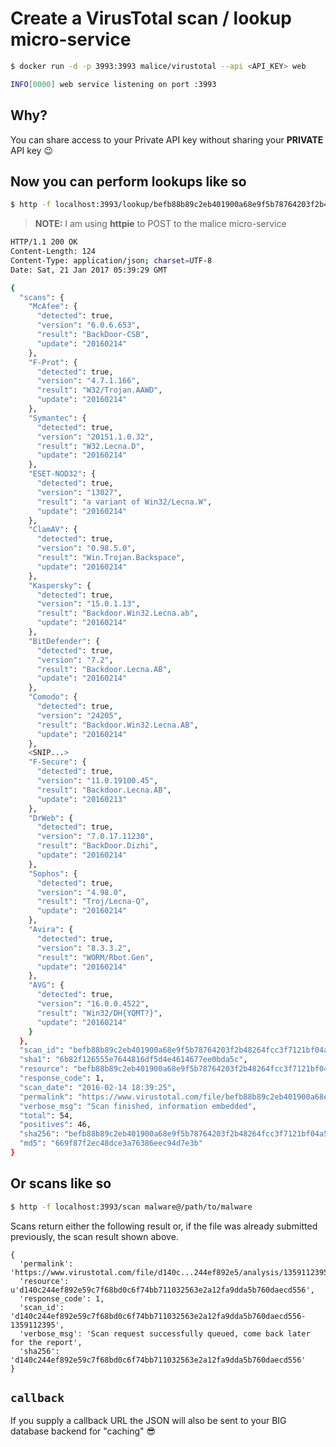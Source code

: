 # Create a VirusTotal scan / lookup micro-service

```bash
$ docker run -d -p 3993:3993 malice/virustotal --api <API_KEY> web

INFO[0000] web service listening on port :3993
```

## Why?

You can share access to your Private API key without sharing your **PRIVATE** API key :wink:

## Now you can perform lookups like so

```bash
$ http -f localhost:3993/lookup/befb88b89c2eb401900a68e9f5b78764203f2b48264fcc3f7121bf04a57fd408
```

> **NOTE:** I am using **httpie** to POST to the malice micro-service

```bash
HTTP/1.1 200 OK
Content-Length: 124
Content-Type: application/json; charset=UTF-8
Date: Sat, 21 Jan 2017 05:39:29 GMT

{
  "scans": {
    "McAfee": {
      "detected": true,
      "version": "6.0.6.653",
      "result": "BackDoor-CSB",
      "update": "20160214"
    },
    "F-Prot": {
      "detected": true,
      "version": "4.7.1.166",
      "result": "W32/Trojan.AAWD",
      "update": "20160214"
    },
    "Symantec": {
      "detected": true,
      "version": "20151.1.0.32",
      "result": "W32.Lecna.D",
      "update": "20160214"
    },
    "ESET-NOD32": {
      "detected": true,
      "version": "13027",
      "result": "a variant of Win32/Lecna.W",
      "update": "20160214"
    },
    "ClamAV": {
      "detected": true,
      "version": "0.98.5.0",
      "result": "Win.Trojan.Backspace",
      "update": "20160214"
    },
    "Kaspersky": {
      "detected": true,
      "version": "15.0.1.13",
      "result": "Backdoor.Win32.Lecna.ab",
      "update": "20160214"
    },
    "BitDefender": {
      "detected": true,
      "version": "7.2",
      "result": "Backdoor.Lecna.AB",
      "update": "20160214"
    },
    "Comodo": {
      "detected": true,
      "version": "24205",
      "result": "Backdoor.Win32.Lecna.AB",
      "update": "20160214"
    },
    <SNIP...>
    "F-Secure": {
      "detected": true,
      "version": "11.0.19100.45",
      "result": "Backdoor.Lecna.AB",
      "update": "20160213"
    },
    "DrWeb": {
      "detected": true,
      "version": "7.0.17.11230",
      "result": "BackDoor.Dizhi",
      "update": "20160214"
    },
    "Sophos": {
      "detected": true,
      "version": "4.98.0",
      "result": "Troj/Lecna-Q",
      "update": "20160214"
    },
    "Avira": {
      "detected": true,
      "version": "8.3.3.2",
      "result": "WORM/Rbot.Gen",
      "update": "20160214"
    },
    "AVG": {
      "detected": true,
      "version": "16.0.0.4522",
      "result": "Win32/DH{YQMT?}",
      "update": "20160214"
    }
  },
  "scan_id": "befb88b89c2eb401900a68e9f5b78764203f2b48264fcc3f7121bf04a57fd408-1455475165",
  "sha1": "6b82f126555e7644816df5d4e4614677ee0bda5c",
  "resource": "befb88b89c2eb401900a68e9f5b78764203f2b48264fcc3f7121bf04a57fd408",
  "response_code": 1,
  "scan_date": "2016-02-14 18:39:25",
  "permalink": "https://www.virustotal.com/file/befb88b89c2eb401900a68e9f5b78764203f2b48264fcc3f7121bf04a57fd408/analysis/1455475165/",
  "verbose_msg": "Scan finished, information embedded",
  "total": 54,
  "positives": 46,
  "sha256": "befb88b89c2eb401900a68e9f5b78764203f2b48264fcc3f7121bf04a57fd408",
  "md5": "669f87f2ec48dce3a76386eec94d7e3b"
}
```

## Or scans like so

```bash
$ http -f localhost:3993/scan malware@/path/to/malware
```

Scans return either the following result or, if the file was already submitted previously, the scan result shown above.

```
{
  'permalink': 'https://www.virustotal.com/file/d140c...244ef892e5/analysis/1359112395/',
  'resource': u'd140c244ef892e59c7f68bd0c6f74bb711032563e2a12fa9dda5b760daecd556',
  'response_code': 1,
  'scan_id': 'd140c244ef892e59c7f68bd0c6f74bb711032563e2a12fa9dda5b760daecd556-1359112395',
  'verbose_msg': 'Scan request successfully queued, come back later for the report',
  'sha256': 'd140c244ef892e59c7f68bd0c6f74bb711032563e2a12fa9dda5b760daecd556'
}
```

## `callback`

If you supply a callback URL the JSON will also be sent to your BIG database backend for "caching" :sunglasses:
